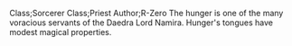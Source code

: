 Class;Sorcerer Class;Priest Author;R-Zero
The hunger is one of the many voracious servants of the Daedra Lord Namira. Hunger's tongues have modest magical properties.